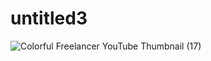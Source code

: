 # untitled3
![Colorful Freelancer YouTube Thumbnail (17)](https://github.com/Amani454/Login-SignUp-screen/assets/144737903/31877702-06ad-49a6-8ffc-1147f39f1dca)



 
